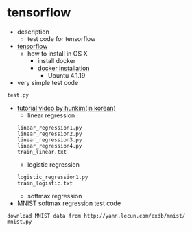 # tensorflow

- description
  - test code for tensorflow
- [tensorflow](https://www.tensorflow.org/)
  - how to install in OS X
    - install docker
    - [docker installation](https://www.tensorflow.org/versions/r0.7/get_started/os_setup.html#docker-installation)
	  - Ubuntu 4.1.19
- very simple test code
```
test.py
```
- [tutorial video by hunkim(in korean)](http://hunkim.github.io/ml/)
  - linear regression
  ```
  linear_regression1.py
  linear_regression2.py
  linear_regression3.py
  linear_regression4.py
  train_linear.txt
  ```
  - logistic regression
  ```
  logistic_regression1.py
  train_logistic.txt
  ```
  - softmax regression
- MNIST softmax regression test code
```
download MNIST data from http://yann.lecun.com/exdb/mnist/
mnist.py
```

